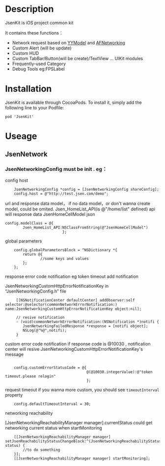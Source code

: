 # Description
JsenKit is iOS project common kit

It contains these functions：
- Network request based on [YYModel](https://github.com/ibireme/YYModel) and [AFNetworking](https://github.com/AFNetworking/AFNetworking)
- Custom Alert (will be update)
- Custom HUD
- Custom TabBar/Button(will be create)/TextView ... UIKit modules
- Frequently-used Category
- Debug Tools eg:FPSLabel

# Installation
JsenKit is available through CocoaPods. To install it, simply add the following line to your Podfile:

```
pod 'JsenKit'
```

# Useage

## JsenNetwork

### JsenNetworkingConfig must be init . eg：

config host

```
    JsenNetworkingConfig *config = [JsenNetworkingConfig shareConfig];
    config.host = @"http://test.jsen.com/demo";
```

url and response data model， if no data model，or don't wanna create model, could be omited.
Jsen_HomeList_API(is @"/home/list" defined) api will response data JsenHomeCellModel json
    
    
    
```
config.modelClass = @{
      	Jsen_HomeList_API:NSClassFromString(@"JsenHomeCellModel")
                          };
```


global parameters 
```
    config.globalParametersBlock = ^NSDictionary *{
        return @{
        		//some keys and values
        };
    };
```
  
    

response error code notification 
eg token timeout
add notification

JsenNetworkingCustomHttpErrorNotificationKey in “JsenNetworkingConfig.h” file

```
     [[NSNotificationCenter defaultCenter] addObserver:self selector:@selector(commonNetworkErrorNotification:) name:JsenNetworkingCustomHttpErrorNotificationKey object:nil];

     // resive notification 
     - (void)commonNetworkErrorNotification:(NSNotification *)notifi {
        JsenNetworkingFailedResponse *response = [notifi object];
        NSLog(@"%@",notifi);
     }
```

custom error code notification 
if response code is @10030 , notification center will resive JsenNetworkingCustomHttpErrorNotificationKey's message 
```

    config.customErrorStatusCode = @{
                                     @(@10030.integerValue):@"token timeout.please relogin"
                                     };
```

request timeout
if you wanna more custom, you should see `timeoutInterval` property
```
    config.defaultTimeoutInterval = 30;
```

networking reachability

[JsenNetworkingReachabilityManager manager].currentStatus could get networking current status when startMonitoring
```
    [[JsenNetworkingReachabilityManager manager] setJsenReachabilityStatusChangeBlock:^(JsenNetworkingReachabilityStatus status) {
        //to do something
    }];
    [[JsenNetworkingReachabilityManager manager] startMonitoring];
```

